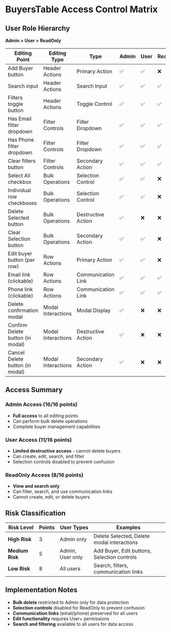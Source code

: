 # BuyersTable Access Control Matrix

## User Role Hierarchy
**Admin > User > ReadOnly**

| Editing Point | Editing Type | Type | Admin | User | ReadOnly |
|---------------|--------------|------|-------|------|----------|
| Add Buyer button | Header Actions | Primary Action | ✅ | ✅ | ❌ |
| Search input | Header Actions | Search Input | ✅ | ✅ | ✅ |
| Filters toggle button | Header Actions | Toggle Control | ✅ | ✅ | ✅ |
| Has Email filter dropdown | Filter Controls | Filter Dropdown | ✅ | ✅ | ✅ |
| Has Phone filter dropdown | Filter Controls | Filter Dropdown | ✅ | ✅ | ✅ |
| Clear filters button | Filter Controls | Secondary Action | ✅ | ✅ | ✅ |
| Select All checkbox | Bulk Operations | Selection Control | ✅ | ✅ | ❌ |
| Individual row checkboxes | Bulk Operations | Selection Control | ✅ | ✅ | ❌ |
| Delete Selected button | Bulk Operations | Destructive Action | ✅ | ❌ | ❌ |
| Clear Selection button | Bulk Operations | Secondary Action | ✅ | ✅ | ❌ |
| Edit buyer button (per row) | Row Actions | Primary Action | ✅ | ✅ | ❌ |
| Email link (clickable) | Row Actions | Communication Link | ✅ | ✅ | ✅ |
| Phone link (clickable) | Row Actions | Communication Link | ✅ | ✅ | ✅ |
| Delete confirmation modal | Modal Interactions | Modal Display | ✅ | ❌ | ❌ |
| Confirm Delete button (in modal) | Modal Interactions | Destructive Action | ✅ | ❌ | ❌ |
| Cancel Delete button (in modal) | Modal Interactions | Secondary Action | ✅ | ❌ | ❌ |

## Access Summary

### Admin Access (16/16 points)
- **Full access** to all editing points
- Can perform bulk delete operations
- Complete buyer management capabilities

### User Access (11/16 points)
- **Limited destructive access** - cannot delete buyers
- Can create, edit, search, and filter
- Selection controls disabled to prevent confusion

### ReadOnly Access (8/16 points)
- **View and search only**
- Can filter, search, and use communication links
- Cannot create, edit, or delete buyers

## Risk Classification

| Risk Level | Points | User Types | Examples |
|------------|--------|------------|----------|
| **High Risk** | 3 | Admin only | Delete Selected, Delete modal interactions |
| **Medium Risk** | 5 | Admin, User only | Add Buyer, Edit buttons, Selection controls |
| **Low Risk** | 8 | All users | Search, filters, communication links |

## Implementation Notes

- **Bulk delete** restricted to Admin only for data protection
- **Selection controls** disabled for ReadOnly to prevent confusion
- **Communication links** (email/phone) preserved for all users
- **Edit functionality** requires User+ permissions
- **Search and filtering** available to all users for data access
